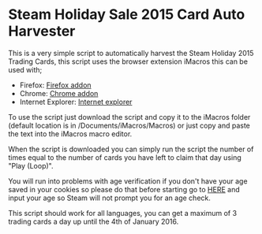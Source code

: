 # Steam Holiday Sale 2015 Card Auto Harvester
This is a very simple script to automatically harvest the Steam Holiday 2015 Trading Cards, this script uses the browser extension iMacros this can be used with;

* Firefox: [Firefox addon](https://addons.mozilla.org/en-gb/firefox/addon/imacros-for-firefox/)
* Chrome: [Chrome addon](https://chrome.google.com/webstore/detail/imacros-for-chrome/cplklnmnlbnpmjogncfgfijoopmnlemp?hl=en)
* Internet Explorer: [Internet explorer](http://imacros.net/download)

To use the script just download the script and copy it to the iMacros folder (default location is in /Documents/iMacros/Macros) or just copy and paste the text into the iMacros macro editor. 

When the script is downloaded you can simply run the script the number of times equal to the number of cards you have left to claim that day using "Play (Loop)".

You will run into problems with age verification if you don't have your age saved in your cookies so please do that before starting go to [HERE](http://store.steampowered.com/agecheck/app/271590/) and input your age so Steam will not prompt you for an age check.

This script should work for all languages, you can get a maximum of 3 trading cards a day up until the 4th of January 2016.
